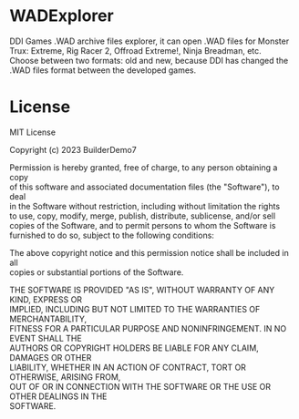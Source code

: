 # WADExplorer
DDI Games .WAD archive files explorer, it can open .WAD files for Monster Trux: Extreme, Rig Racer 2, Offroad Extreme!, Ninja Breadman, etc.                        
Choose between two formats: old and new, because DDI has changed the .WAD files format between the developed games.
# License
MIT License                             

Copyright (c) 2023 BuilderDemo7                          

Permission is hereby granted, free of charge, to any person obtaining a copy                     
of this software and associated documentation files (the "Software"), to deal                         
in the Software without restriction, including without limitation the rights                        
to use, copy, modify, merge, publish, distribute, sublicense, and/or sell                             
copies of the Software, and to permit persons to whom the Software is                                 
furnished to do so, subject to the following conditions:                                      

The above copyright notice and this permission notice shall be included in all                      
copies or substantial portions of the Software.                                       

THE SOFTWARE IS PROVIDED "AS IS", WITHOUT WARRANTY OF ANY KIND, EXPRESS OR                                   
IMPLIED, INCLUDING BUT NOT LIMITED TO THE WARRANTIES OF MERCHANTABILITY,                              
FITNESS FOR A PARTICULAR PURPOSE AND NONINFRINGEMENT. IN NO EVENT SHALL THE                                  
AUTHORS OR COPYRIGHT HOLDERS BE LIABLE FOR ANY CLAIM, DAMAGES OR OTHER                               
LIABILITY, WHETHER IN AN ACTION OF CONTRACT, TORT OR OTHERWISE, ARISING FROM,                          
OUT OF OR IN CONNECTION WITH THE SOFTWARE OR THE USE OR OTHER DEALINGS IN THE                                 
SOFTWARE.                                      
